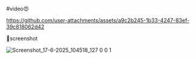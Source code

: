 #video😍

https://github.com/user-attachments/assets/a9c2b245-1b33-4247-83ef-39c818062d42

📸screenshot


![Screenshot_17-6-2025_104518_127 0 0 1](https://github.com/user-attachments/assets/42cbc555-6779-460b-8b08-74e1f9aaf7a8)





